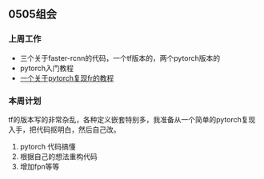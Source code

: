 ## 0505组会

### 上周工作

- 三个关于faster-rcnn的代码，一个tf版本的，两个pytorch版本的
- pytorch入门教程
- [一个关于pytorch复现fr的教程](https://zhuanlan.zhihu.com/p/56710152)



### 本周计划

tf的版本写的非常杂乱，各种定义嵌套特别多，我准备从一个简单的pytorch复现入手，把代码抠明白，然后自己改。

1. pytorch 代码搞懂
2. 根据自己的想法重构代码
3. 增加fpn等等







